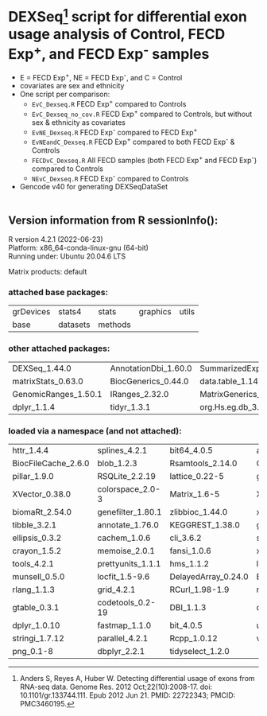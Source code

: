 # DEXSeq[^1] script for differential exon usage analysis of Control, FECD Exp<sup>+</sup>, and FECD Exp<sup>-</sup> samples  
- E = FECD Exp<sup>+</sup>, NE = FECD Exp<sup>-</sup>, and C = Control
- covariates are sex and ethnicity
- One script per comparison:
  - `EvC_Dexseq.R` FECD Exp<sup>+</sup> compared to Controls
  - `EvC_Dexseq_no_cov.R` FECD Exp<sup>+</sup> compared to Controls, but without sex & ethnicity as covariates
  - `EvNE_Dexseq.R` FECD Exp<sup>-</sup> compared to FECD Exp<sup>+</sup>
  - `EvNEandC_Dexseq.R` FECD Exp<sup>+</sup> compared to both FECD Exp<sup>-</sup> & Controls
  - `FECDvC_Dexseq.R` All FECD samples (both FECD Exp<sup>+</sup> and FECD Exp<sup>-</sup>) compared to Controls
  - `NEvC_Dexseq.R` FECD Exp<sup>-</sup> compared to Controls
- Gencode v40 for generating DEXSeqDataSet 
<br></br>

## Version information from R sessionInfo():

R version 4.2.1 (2022-06-23)  
Platform: x86_64-conda-linux-gnu (64-bit)  
Running under: Ubuntu 20.04.6 LTS

Matrix products: default


### attached base packages:
|   |   |   |   |   |
|---|---|---|---|---|
| grDevices | stats4 | stats | graphics | utils |
| base | datasets | methods |  |   |


### other attached packages:
|   |   |   |   |   |
|---|---|---|---|---|
| DEXSeq_1.44.0 | AnnotationDbi_1.60.0 | SummarizedExperiment_1.28.0 | GenomeInfoDb_1.34.4 | S4Vectors_0.36.0 |
| matrixStats_0.63.0 | BiocGenerics_0.44.0 | data.table_1.14.6 | RColorBrewer_1.1-3 | DESeq2_1.38.1 | 
| GenomicRanges_1.50.1 | IRanges_2.32.0 | MatrixGenerics_1.10.0 | Biobase_2.58.0 | BiocParallel_1.32.4 |
| dplyr_1.1.4 | tidyr_1.3.1 | org.Hs.eg.db_3.16.0 |   |   |

### loaded via a namespace (and not attached):
|   |   |   |   |   |
|---|---|---|---|---|
| httr_1.4.4 | splines_4.2.1 | bit64_4.0.5 | assertthat_0.2.1 | statmod_1.4.37 |
| BiocFileCache_2.6.0 | blob_1.2.3 | Rsamtools_2.14.0 | GenomeInfoDbData_1.2.9 | progress_1.2.2 |
| pillar_1.9.0 | RSQLite_2.2.19 | lattice_0.22-5 | glue_1.7.0 | digest_0.6.34 |
| XVector_0.38.0 | colorspace_2.0-3 | Matrix_1.6-5 | XML_3.99-0.13 | pkgconfig_2.0.3 |
| biomaRt_2.54.0 | genefilter_1.80.1 | zlibbioc_1.44.0 | xtable_1.8-4 | scales_1.2.1 |
| tibble_3.2.1 | annotate_1.76.0 | KEGGREST_1.38.0 | generics_0.1.3 | ggplot2_3.4.0 |
| ellipsis_0.3.2 | cachem_1.0.6 | cli_3.6.2 | survival_3.4-0 | magrittr_2.0.3 |
| crayon_1.5.2 | memoise_2.0.1 | fansi_1.0.6 | xml2_1.3.6 | hwriter_1.3.2.1 |
| tools_4.2.1 | prettyunits_1.1.1 | hms_1.1.2 | lifecycle_1.0.3 | stringr_1.5.1 |
| munsell_0.5.0 | locfit_1.5-9.6 | DelayedArray_0.24.0 | Biostrings_2.66.0 | compiler_4.2.1 |
| rlang_1.1.3 | grid_4.2.1 | RCurl_1.98-1.9 | rappdirs_0.3.3 | bitops_1.0-7 |
| gtable_0.3.1 | codetools_0.2-19 | DBI_1.1.3 | curl_4.3.3 | R6_2.5.1 |
| dplyr_1.0.10 | fastmap_1.1.0 | bit_4.0.5 | utf8_1.2.4 | filelock_1.0.2 |
| stringi_1.7.12 | parallel_4.2.1 | Rcpp_1.0.12 | vctrs_0.5.1 | geneplotter_1.76.0 |
| png_0.1-8 | dbplyr_2.2.1 | tidyselect_1.2.0 |   |   |
  

[^1]: Anders S, Reyes A, Huber W. Detecting differential usage of exons from RNA-seq data. Genome Res. 2012 Oct;22(10):2008-17. doi: 10.1101/gr.133744.111. Epub 2012 Jun 21. PMID: 22722343; PMCID: PMC3460195.
